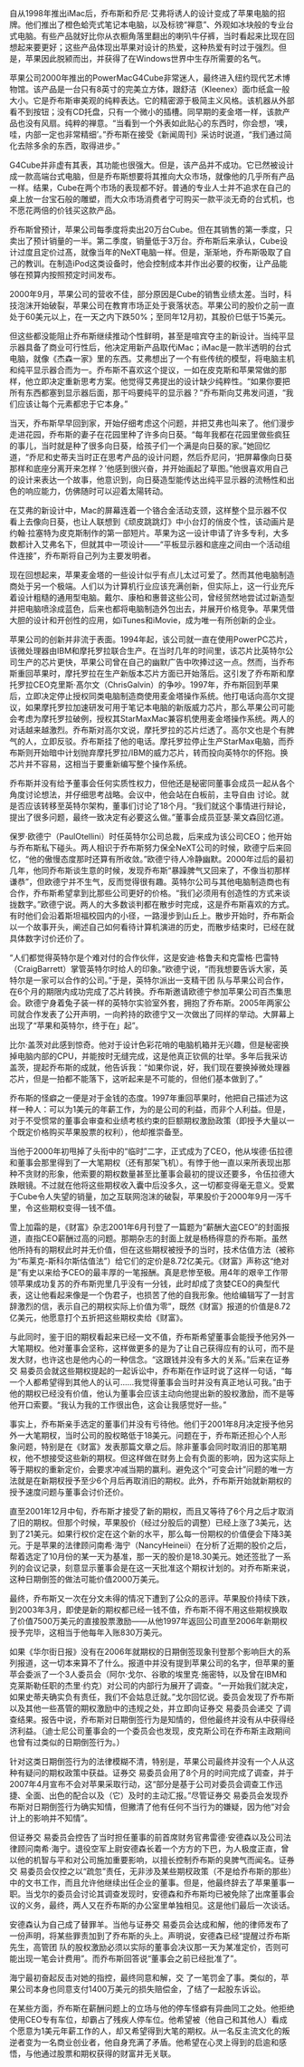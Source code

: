 自从1998年推出iMac后，乔布斯和乔尼·艾弗将诱人的设计变成了苹果电脑的招牌。他们推出了橙色蛤壳式笔记本电脑，以及标镑“禅意”、外观如冰块般的专业台式电脑。有些产品就好比你从衣橱角落里翻出的喇叭牛仔裤，当时看起来比现在回想起来要更好；这些产品体现出苹果对设计的热爱，这种热爱有时过于强烈。但是，苹果因此脱颍而出，并获得了在Windows世界中生存所需要的名气。

苹果公司2000年推出的PowerMacG4Cube非常迷人，最终进入纽约现代艺术博物馆。该产品是一台只有8英寸的完美立方体，跟舒洁（Kleenex）面巾纸盒一般大小。它是乔布斯审美观的纯粹表达。它的精密源于极简主义风格。该机器从外部看不到按钮；没有CD托盘，只有一个微小的插槽。同早期的麦金塔一样，该款产品也没有风扇。纯粹的禅意。“当看到一个外表如此贴心的东西时，你会想，‘噢，哇，内部一定也非常精细’。”乔布斯在接受《新闻周刊》采访时说道，“我们通过简化去除多余的东西，取得进步。”

G4Cube并非虚有其表，其功能也很强大。但是，该产品并不成功。它已然被设计成一款高端台式电脑，但是乔布斯想要将其推向大众市场，就像他的几乎所有产品一样。结果，Cube在两个市场的表现都不好。普通的专业人士并不追求在自己的桌上放一台宝石般的雕塑，而大众市场消费者宁可购买一款平淡无奇的台式机，也不愿花两倍的价钱买这款产品。

乔布斯曾预计，苹果公司每季度将卖出20万台Cube。但在其销售的第一季度，只卖出了预计销量的一半。第二季度，销量低于3万台。乔布斯后来承认，Cube设计过度且定价过髙，就像当年的NeXT电脑一样。但是，渐渐地，乔布斯吸取了自己的教训。在制造iPod这类设备时，他会控制成本并作出必要的权衡，让产品能够在预算内按照预定时间发布。

2000年9月，苹果公司的营收不佳，部分原因是Cube的销售业绩太差。当时，科技泡沫开始破裂，苹果公司在教育市场正处于衰落状态。苹果公司的股价之前一直处于60美元以上，在一天之内下跌50%；至同年12月初，其股价巳低于15美元。

但这些都没能阻止乔布斯继续推动个性鲜明，甚至是喧宾夺主的新设计。当纯平显示器具备了商业可行性后，他决定用新产品取代iMac；iMac是一款半透明的台式电脑，就像《杰森一家》里的东西。艾弗想出了一个有些传统的模型，将电脑主机和纯平显示器合而为一。乔布斯不喜欢这个提议，一如在皮克斯和苹果常做的那样，他立即决定重新思考方案。他觉得艾弗提出的设计缺少纯粹性。“如果你要把所有东西都塞到显示器后面，那干吗要纯平的显示器？”乔布斯向艾弗发问道，“我们应该让每个元素都忠于它本身。”

当天，乔布斯早早回到家，开始仔细考虑这个问题，并把艾弗也叫来了。他们漫步走进花园，乔布斯的妻子在花园里种了许多向日葵。“每年我都在花园里做些疯狂的事儿，当时就是种了很多向日葵，给孩子们一个满是向日葵的家。”她回忆道，“乔尼和史蒂夫当时正在思考产品的设计问题，然后乔尼问，‘把屏幕像向日葵那样和底座分离开来怎样？’他感到很兴奋，并开始画起了草图。”他很喜欢用自己的设计来表达一个故事，他意识到，向日葵造型能传达出纯平显示器的流畅性和出色的响应能力，仿佛随时可以迎着太陽转动。

在艾弗的新设计中，Mac的屏幕连着一个铬合金活动支颈，这样整个显示器不仅看上去像向日葵，也让人联想到《顽皮跳跳灯》中小台灯的俏皮个性，该动画片是约翰·拉塞特为皮克斯制作的第一部短片。苹果为这一设计申请了许多专利，大多数都计入艾弗名下，但就其中一项设计——“平板显示器和底座之间由一个活动组件连接”，乔布斯将自己列为主要发明者。

现在回想起来，苹果麦金塔的一些设计似乎有点儿太过可爱了。然而其他电脑制造商处于另一个极端。人们以为计算机行业应该充满创新，但实际上，这一行业充斥着设计粗糙的通用型电脑。戴尔、康柏和惠普这些公司，曾经贸然地尝试过新造型并把电脑喷涂成蓝色，后来也都将电脑制造外包出去，并展开价格竞争。苹果凭借大胆的设计和开创性的应用，如iTunes和iMovie，成为唯一有所创新的企业。

苹果公司的创新并非流于表面。1994年起，该公司就一直在使用PowerPC芯片，该微处理器由IBM和摩托罗拉联合生产。在当时几年的时间里，该芯片比英特尔公司生产的芯片更快，苹果公司曾在自己的幽默广告中吹捧过这一点。然而，当乔布斯重回苹果时，摩托罗拉在生产新版本芯片方面已开始落后。这引发了乔布斯和摩托罗拉CEO克里斯·髙尔文（ChrisGalvin）的争吵。1997年，乔布斯回到苹果后，立即决定停止授权同类电脑制造商使用麦金塔操作系统。他打电话向高尔文提议，如果摩托罗拉加速研发可用于笔记本电脑的新版威力芯片，那么苹果公司可能会考虑为摩托罗拉破例，授权其StarMaxMac兼容机使用麦金塔操作系统。两人的对话越来越激烈。乔布斯对高尔文说，摩托罗拉的芯片烂透了。高尔文也是个有脾气的人，立即反驳。乔布斯挂了他的电话。摩托罗拉停止生产StarMax电脑，而乔布斯则开始暗中计划抛弃摩托罗拉/IBM的威力芯片，转而投向英特尔的怀抱。换芯片并不容易，这相当于要重新编写整个操作系统。

乔布斯并没有给予董事会任何实质性权力，但他还是秘密同董事会成员一起从各个角度讨论想法，并仔细思考战略。会议中，他会站在白板前，主导自由 讨论。就是否应该转移至英特尔架构，董事们讨论了18个月。“我们就这个事情进行辩论，提出了很多问题，最终一致决定有必要这么做。”董事会成员亚瑟·莱文森回忆道。

保罗·欧德宁（PaulOtellini）时任英特尔公司总裁，后来成为该公司CEO；他开始与乔布斯私下碰头。两人相识于乔布斯努力保全NeXT公司的时候，欧德宁后来回忆，“他的傲慢态度那时还算有所收敛。”欧德宁待人冷静幽默。2000年过后的最初几年，他同乔布斯谈生意的时候，发现乔布斯“暴躁脾气又回来了，不像当初那样谦恭”，但欧德宁并不生气，反而觉得很有趣。英特尔公司与其他电脑制造商也有合作，乔布斯希望拿到比那些公司更好的价格。“我们必须用有创造性的方式来谈拢数字。”欧德宁说。两人的大多数谈判都在散步时完成，这是乔布斯喜欢的方式。有时他们会沿着斯坦福校园内的小径，一路漫步到山丘上。散步开始时，乔布斯会以一个故事开头，阐述自己如何看待计算机演进的历史，而散步结束时，已经在就具体数字讨价还价了。

“人们都觉得英特尔是个难对付的合作伙伴，这是安迪·格鲁夫和克雷格·巴雷特（CraigBarrett）掌管英特尔时给人的印象。”欧德宁说，“而我想要告诉大家，英特尔是一家可以合作的公司。”于是，英特尔派出一支精干团 队与苹果公司合作，在6个月的期限内成功完成了芯片转换。乔布斯邀请欧德宁参加苹果公司百杰集思会。欧德宁身着兔子装一样的英特尔实验室外套，拥抱了乔布斯。2005年两家公司就合作发表了公开声明，一向矜持的欧德宁又一次做出了同样的举动。大屏幕上出现了“苹果和英特尔，终于在」起”。

比尔·盖茨对此感到惊奇。他对于设计色彩花哨的电脑机箱并无兴趣，但是秘密换掉电脑内部的CPU，并能按时无缝完成，这是他真正钦佩的壮举。多年后我采访盖茨，提起乔布斯的成就，他告诉我：“如果你说，好，我们现在要换掉微处理器芯片，但是一拍都不能落下，这听起来是不可能的，但他们基本做到了。”

乔布斯的怪癖之一便是对于金钱的态度。1997年重回苹果时，他把自己描述为这样一种人：可以为1美元的年薪工作，为的是公司的利益，而非个人利益。但是，对于不受惯常的董事会审查和业绩考核约束的巨额期权激励政策（即授予大量以一个既定价格购买苹果股票的权利），他却推崇备至。

当他于2000年初甩掉了头衔中的“临时”二字，正式成为了CEO，他从埃德·伍拉德和董事会那里得到了一大笔期权（还有那架飞机）。有悖于他一直以来所表现出那种不贪财的形象，他索要的期权数量甚至比董事会最初的提议还要多，令伍拉德大跌眼镜。不过就在他将这些期杈收入囊中后没多久，这一切都变得毫无意义。受累于Cube令人失望的销量，加之互联网泡沫的破裂，苹果股价于2000年9月一泻千里，令这些期权变得一钱不值。

雪上加霜的是，《财富》杂志2001年6月刊登了一篇题为“薪酬大盗CEO”的封面报道，直指CEO薪酬过高的问题。那期杂志的封面上就是杨杨得意的乔布斯。虽然他所持有的期杈此时并无价值，但在这些期杈被授予的当时，技术估值方法（被称为“布莱克-斯科尔斯估值法”）给它们的定价是8.72亿美元。《财富》声称这“绝对是”有史以来给予CEO的最丰厚的一笔报酬。真是悲惨至极。用4年的艰辛工作带领苹果成功复苏的乔布斯兜里几乎没有一分钱，此时却成了贪婪CEO的典型代表，这让他看起来像是一个伪君子，也损苦了他的自我形象。他给编辑写了一封言辞激烈的信，表示自己的期权实际上价值为零”，既然《财富》报道的价值是8.72亿美元，他愿意打个五折把这些期权卖给《财富》。

与此同时，鉴于旧的期杈看起来已经一文不值，乔布斯希望董事会能授予他另外一大笔期权。他对董事会坚称，这样做更多的是为了让自己获得应有的认可，而不是发大财，也许这也是他内心的一种信念。“这跟钱并没有多大的关系。”后来在证券交 易委员会就这些期权提起的一起诉讼中，乔布斯在作证时说了这样一句话，“每一个人都希望得到其他人的认可……我觉得董事会当时并没有真正地认可我。”由于他的期权已经没有价值，他认为董事会应该主动向他提出新的股权激励，而不是等他开口索要。“我认为我的工作很出色，这会让我感觉好一些。”

事实上，乔布斯亲手选定的董事们并没有亏待他。他们于2001年8月决定授予他另外一大笔期杈，当时公司的股权略低于18美元。问题在于，乔布斯还担心个人形象问题，特别是在《财富》发表那篇文章之后。除非董事会同时取消旧的那笔期权，他不想接受这些新的期杈。但这样做在财务上会有负面的影响，因为这实际上等于期权的重新定价，会要求冲减当期的赢利。避免这个“可变会计”问题的唯一方法就是在新期杈授予至少6个月后再取消旧的期权。此外，乔布斯开始就新期权的授予速度问题与董事会讨价还价。

直至2001年12月中旬，乔布斯才接受了新的期权，而且又等待了6个月之后才取消了旧的期权。但那个时候，苹果股价（经过分股后的调整）已经上涨了3美元，达到了21美元。如果行权价定在这个新的水平，那么每一份期权的价值便会下降3美元。于是苹果的法律顾问南希·海宁（NancyHeineii）在分析了近期的股价之后，帮着选定了10月份的某一天为基准，那一天的股价是18.30美元。她还签批了一系列的会议记录，刻意显示董事会是在这一天批准这个期权计划的。对乔布斯来说，这种日期倒签的做法可能价值2000万美元。

最终，乔布斯又一次在分文未得的情况下遭到了公众的恶评。苹果股价持续下跌，到2003年3月，即使是新的期权都已经一钱不值，乔布斯不得不用这些期杈换取了价值7500万美元的直接股票激励——从他1997年返回公司直至2006年新期权授予完毕，这相当于他每年入账830万美元。

如果《华尔街日报》没有在2006年就期权的日期倒签现象刊登那个影响巨大的系列报道，这一切本来算不了什么。报道中并没有提到苹果公司的名字，但苹果的董苹会委派了一个3人委员会（阿尔·戈尔、谷歌的埃里克·施密特，以及曾在IBM和克莱斯勒任职的杰里·约克）对公司的内部行为展开了调查。“一开始我们就决定，如果史蒂夫确实负有责任，我们不会姑息迁就。”戈尔回忆说。委员会发现了乔布斯以及其他一些髙管的期权激励中的违规之处，并立即向证券交 易委员会递交 了调查结果。报告中说，乔布斯对日期倒签行为是知情的，但他最终并没有从中获得经济利益。（迪士尼公司董事会的一个委员会也发现，皮克斯公司在乔布斯主政期间也曾有过类似的日期倒签行为。）

针对这类日期倒签行为的法律模糊不清，特别是，苹果公司最终并没有一个人从这种有疑问的期权政策中获益。证券交 易委员会用了8个月的时间完成了调查，并于2007年4月宣布不会对苹果采取行动，这“部分是基于公司对委员会调查工作迅捷、全面、出色的配合以及（它）及时的主动汇报。”尽管证券交 易委员会发现乔布斯对日期倒签行为确实知情，但撇清了他有任何不当行为的嫌疑，因为他“对会计上的影响并不知情”。

但证券交 易委员会控告了当时担任董事的前首席财务官弗雷德·安德森以及公司法律顾问南希·海宁。退役空军上尉安德森长着一个方方的下巴，为人极度正直，曾以他的机智与平和对公司施加重要影响，以擅长控制乔布斯的臭脾气而闻名。证券交 易委员会仅控之以“疏忽”责任，无非涉及某些期杈政策（不是给乔布斯的那些）中的文书工作，而且允许他继续出任企业的董事。但是，他最终辞去了苹果董事一职。当戈尔的委员会讨论其调查发现时，安德森和乔布斯均已被免除了出席董事会议的义务，最终，两人又在乔布斯的办公室里单独相见。这是他们最后一次谈话。

安德森认为自己成了替罪羊。当他与证券交 易委员会达成和解，他的律师发布了一份声明，将某些罪责加到了乔布斯的头上。声明说，安德森已经“提醒过乔布斯先生，高管团 队的股权激励必须以实际的董事会决议那一天为某准定价，否则可能出现一笔会计费用”。而乔布斯回答说“董事会之前已经批准了”。

海宁最初奋起反击对她的指控，最终同意和解，交 了一笔罚金了事。类似的，苹果公司本身也同意支付1400万美元的损失赔偿金，了结了一起股东诉讼。

在某些方面，乔布斯在薪酬问题上的立场与他的停车怪癖有异曲同工之处。他拒绝使用CEO专有车位，却霸占了残疾人停车位。他希望被（他自己和其他人）看成个愿意为1美元年薪工作的人，却又希望得到大笔的期权。从一名反主流文化的叛逆者变为一名商业创业者，他自身充满了矛盾。他希望在心灵上得到的启逾和感悟，与他通过股票和期权获得的财富并无关联。

